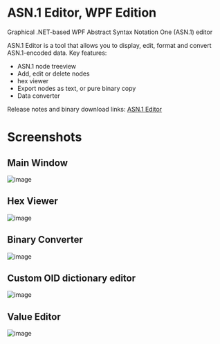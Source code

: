 # ASN.1 Editor, WPF Edition
Graphical .NET-based WPF Abstract Syntax Notation One (ASN.1) editor

ASN.1 Editor is a tool that allows you to display, edit, format and convert ASN.1-encoded data.
Key features:
* ASN.1 node treeview
* Add, edit or delete nodes
* hex viewer
* Export nodes as text, or pure binary copy
* Data converter

Release notes and binary download links: [ASN.1 Editor](https://github.com/PKISolutions/Asn1Editor.WPF/releases)
# Screenshots

## Main Window
![image](https://github.com/PKISolutions/Asn1Editor.WPF/assets/6384119/7f2354b2-dc56-483e-a87a-152870a3b609)

## Hex Viewer
![image](https://github.com/PKISolutions/Asn1Editor.WPF/assets/6384119/c1bb73d5-2552-4cf6-b89e-66af94b94164)

## Binary Converter
![image](https://github.com/PKISolutions/Asn1Editor.WPF/assets/6384119/92f49ea8-c619-4978-b885-a35914b7ef74)

## Custom OID dictionary editor
![image](https://github.com/PKISolutions/Asn1Editor.WPF/assets/6384119/1ab7c3d2-cfd8-4b92-b5cd-5ec533502a18)

## Value Editor
![image](https://github.com/PKISolutions/Asn1Editor.WPF/assets/6384119/3d69db37-fbe1-4804-8a04-38339a4ebfec)
